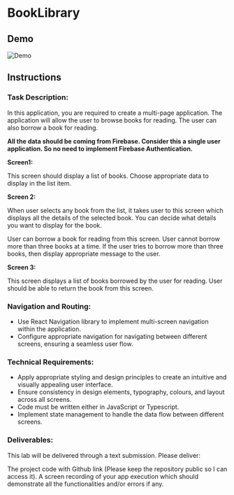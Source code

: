 # BookLibrary

## Demo

![Demo](https://raw.githubusercontent.com/nasifnuh/INFO-6132-LAB-03/refs/heads/main/assets/demo.gif)

## Instructions

### Task Description:

In this application, you are required to create a multi-page application. The application will allow the user to browse books for reading. The user can also borrow a book for reading.

**All the data should be coming from Firebase. Consider this a single user application. So no need to implement Firebase Authentication.**

**Screen1:**

This screen should display a list of books. Choose appropriate data to display in the list item.

**Screen 2:**

When user selects any book from the list, it takes user to this screen which displays all the details of the selected book. You can decide what details you want to display for the book.

User can borrow a book for reading from this screen. User cannot borrow more than three books at a time. If the user tries to borrow more than three books, then display appropriate message to the user.

**Screen 3:**

This screen displays a list of books borrowed by the user for reading. User should be able to return the book from this screen.

### Navigation and Routing:

- Use React Navigation library to implement multi-screen navigation within the application.
- Configure appropriate navigation for navigating between different screens, ensuring a seamless user flow.

### Technical Requirements:

- Apply appropriate styling and design principles to create an intuitive and visually appealing user interface.
- Ensure consistency in design elements, typography, colours, and layout across all screens.
- Code must be written either in JavaScript or Typescript.
- Implement state management to handle the data flow between different screens.

### Deliverables:

This lab will be delivered through a text submission. Please deliver:

The project code with Github link (Please keep the repository public so I can access it).
A screen recording of your app execution which should demonstrate all the functionalities and/or errors if any.
